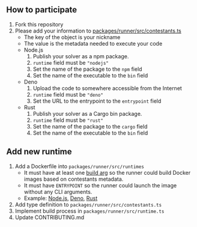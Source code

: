 ## How to participate

1. Fork this repository
1. Please add your information to [packages/runner/src/contestants.ts](packages/runner/src/contestants.ts)
   - The key of the object is your nickname
   - The value is the metadata needed to execute your code
   - Node.js
     1. Publish your solver as a npm package.
     2. `runtime` field must be `"nodejs"`
     3. Set the name of the package to the `npm` field
     4. Set the name of the executable to the `bin` field
   - Deno
     1. Upload the code to somewhere accessible from the Internet
     2. `runtime` field must be `"deno"`
     3. Set the URL to the entrypoint to the `entrypoint` field
   - Rust
     1. Publish your solver as a Cargo bin package.
     2. `runtime` field must be `"rust"`
     3. Set the name of the package to the `cargo` field
     4. Set the name of the executable to the `bin` field

## Add new runtime

1. Add a Dockerfile into `packages/runner/src/runtimes`
   - It must have at least one [build arg](https://docs.docker.com/engine/reference/commandline/build/#set-build-time-variables---build-arg) so the runner could build Docker images based on contestants metadata.
   - It must have `ENTRYPOINT` so the runner could launch the image without any CLI arguments.
   - Example: [Node.js](packages/runner/src/runtimes/nodejs/Dockerfile), [Deno](packages/runner/src/runtimes/deno/Dockerfile), [Rust](packages/runner/src/runtimes/rust/Dockerfile)
2. Add type definition to `packages/runner/src/contestants.ts`
3. Implement build process in `packages/runner/src/runtime.ts`
4. Update CONTRIBUTING.md
